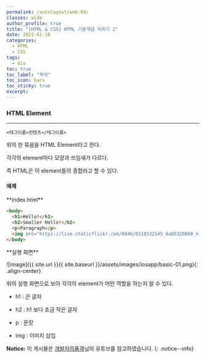 ```yaml
---
permalink: /autolayout/web-04/
classes: wide
author_profile: true
title: "[HTML & CSS] HTML 기본개념 익히기 2"
date: 2022-01-18
categories:
  - HTML
  - CSS
tags:
  - div
toc: true
toc_label: "목차"
toc_icon: bars
toc_sticky: true
excerpt:
---
```


### HTML Element

---

`<태그이름>컨텐츠</태그이름>` <br>

위의 한 묶음을 HTML Element라고 한다.

각각의 element마다 모양과 쓰임새가 다르다.

즉 HTML은 이 element들의 종합라고 할 수 있다.

#### 예제

<div class="notice" markdown="1">
**index.html**

```html
<body>
  <h1>Hello!</h1>
  <h2>Smaller Hello!</h2>
  <p>Paragraph</p>
  <img src="https://live.staticflickr.com/8046/8118532145_0a85320808_n.jpg" />
</body>
```

</div>

<div class="notice" markdown="1">
**실행 화면**

![image]({{ site.url }}{{ site.baseurl }}/assets/images/iosapp/basic-01.png){: .align-center}

</div>

위의 실행 화면으로 보아 각각의 element가 어떤 역할을 하는지 알 수 있다.

- h1 : 큰 글자

- h2 : h1 보다 조금 작은 글자

- p : 문장

- img : 이미지 삽입

**Notice:** 이 게시물은 [개발자의품격](https://www.youtube.com/watch?v=cb7VlXqFla4)님의 유튜브를 참고하였습니다.
{: .notice--info}
